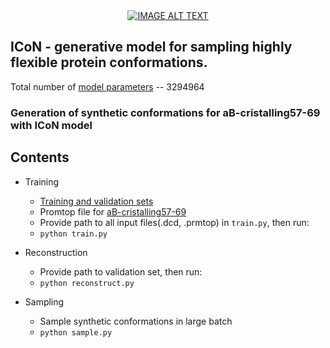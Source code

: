 
<div align="center">
  <a href="https://www.youtube.com/watch?v=xchUG0sSLqI"><img src="https://img.youtube.com/vi/xchUG0sSLqI/0.jpg" alt="IMAGE ALT TEXT"></a>
</div>

## ICoN - generative model for sampling highly flexible protein conformations. 


Total number of [model parameters](https://drive.google.com/file/d/1TuqUo0TqlmM1IThc9_B4M_uDjGPHDL1m/view?usp=drive_link) --  3294964

### Generation of synthetic conformations for aB-cristalling57-69 with ICoN model

## Contents
- Training
  - [Training and validation sets](https://drive.google.com/file/d/1-VlshgKtz4Fs6p5dzLS3cv6Q-6AquoIL/view?usp=drive_link)
  - Promtop file for [aB-cristalling57-69](https://drive.google.com/file/d/10nbKLLoAYFxIaogi6aOY62uopgAbbAi5/view?usp=drive_link)
  - Provide path to all input files(.dcd, .prmtop) in `train.py`, then run:
  - `python train.py`
  
- Reconstruction
  - Provide path to validation set, then run:
  - `python reconstruct.py`
  
- Sampling
  - Sample synthetic conformations in large batch
  - `python sample.py` 


